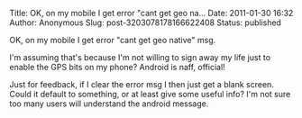 Title: OK, on my mobile I get error &quot;cant get geo na...
Date: 2011-01-30 16:32
Author: Anonymous
Slug: post-3203078178166622408
Status: published

OK, on my mobile I get error "cant get geo native" msg.  
  
I'm assuming that's because I'm not willing to sign away my life just to enable the GPS bits on my phone? Android is naff, official!  
  
Just for feedback, if I clear the error msg I then just get a blank screen. Could it default to something, or at least give some useful info? I'm not sure too many users will understand the android message.
